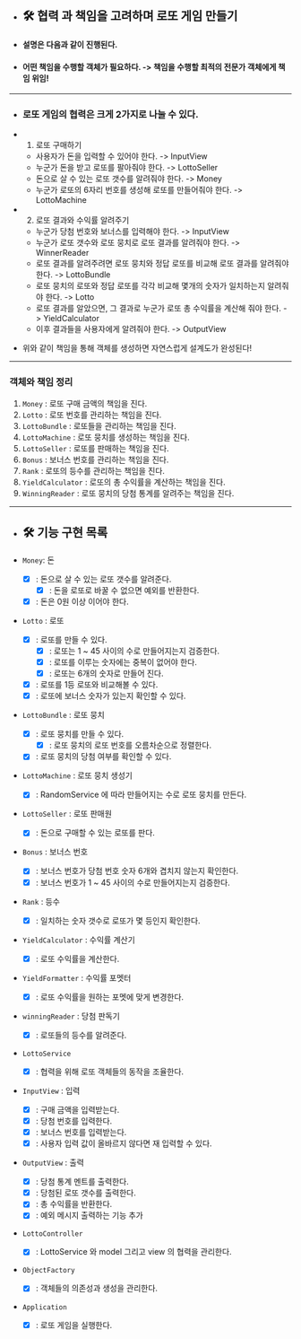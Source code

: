 * ## 🛠 협력 과 책임을 고려하며 로또 게임 만들기

* #### 설명은 다음과 같이 진행된다.
* #### 어떤 책임을 수행할 객체가 필요하다. -> 책임을 수행할 최적의 전문가 객체에게 책임 위임!
-------
* ### 로또 게임의 협력은 크게 2가지로 나눌 수 있다.
* 1. 로또 구매하기
  * 사용자가 돈을 입력할 수 있어야 한다. -> InputView
  * 누군가 돈을 받고 로또를 팔아줘야 한다. -> LottoSeller
  * 돈으로 살 수 있는 로또 갯수를 알려줘야 한다. -> Money
  * 누군가 로또의 6자리 번호를 생성해 로또를 만들어줘야 한다. -> LottoMachine
* 2. 로또 결과와 수익률 알려주기
  * 누군가 당첨 번호와 보너스를 입력해야 한다. -> InputView
  * 누군가 로또 갯수와 로또 뭉치로 로또 결과를 알려줘야 한다. -> WinnerReader
  * 로또 결과를 알려주려면 로또 뭉치와 정답 로또를 비교해 로또 결과를 알려줘야 한다. -> LottoBundle
  * 로또 뭉치의 로또와 정답 로또를 각각 비교해 몇개의 숫자가 일치하는지 알려줘야 한다. -> Lotto
  * 로또 결과를 알았으면, 그 결과로 누군가 로또 총 수익률을 계산해 줘야 한다. -> YieldCalculator
  * 이후 결과들을 사용자에게 알려줘야 한다. -> OutputView

* 위와 같이 책임을 통해 객체를 생성하면 자연스럽게 설계도가 완성된다!

-----------------------

### 객체와 책임 정리

1. `Money` : 로또 구매 금액의 책임을 진다.
2. `Lotto` : 로또 번호를 관리하는 책임을 진다. 
3. `LottoBundle` : 로또들을 관리하는 책임을 진다.
4. `LottoMachine` : 로또 뭉치를 생성하는 책임을 진다.
5. `LottoSeller` : 로또를 판매하는 책임을 진다.
6. `Bonus` : 보너스 번호를 관리하는 책임을 진다.
7. `Rank` : 로또의 등수를 관리하는 책임을 진다.
8. `YieldCalculator` : 로또의 총 수익률을 계산하는 책임을 진다.
9. `WinningReader` : 로또 뭉치의 당첨 통계를 알려주는 책임을 진다.

--------------

* ## 🛠 기능 구현 목록

* `Money`: 돈
    * [x] : 돈으로 살 수 있는 로또 갯수를 알려준다.
        * [x] : 돈을 로또로 바꿀 수 없으면 예외를 반환한다.
    * [x] : 돈은 0원 이상 이어야 한다.

* `Lotto` : 로또
    * [x] : 로또를 만들 수 있다.
        * [x] : 로또는 1 ~ 45 사이의 수로 만들어지는지 검증한다.
        * [x] : 로또를 이루는 숫자에는 중복이 없어야 한다.
        * [x] : 로또는 6개의 숫자로 만들어 진다. 
    * [x] : 로또를 1등 로또와 비교해볼 수 있다.
    * [x] : 로또에 보너스 숫자가 있는지 확인할 수 있다.

* `LottoBundle` : 로또 뭉치
    * [x] : 로또 뭉치를 만들 수 있다.
      * [x] : 로또 뭉치의 로또 번호를 오름차순으로 정렬한다.
    * [x] : 로또 뭉치의 당첨 여부를 확인할 수 있다.

* `LottoMachine` : 로또 뭉치 생성기
    * [x] : RandomService 에 따라 만들어지는 수로 로또 뭉치를 만든다.

* `LottoSeller` : 로또 판매원
    * [x] : 돈으로 구매할 수 있는 로또를 판다.

* `Bonus` : 보너스 번호
    * [x] : 보너스 번호가 당첨 번호 숫자 6개와 겹치지 않는지 확인한다.
    * [x] : 보너스 번호가 1 ~ 45 사이의 수로 만들어지는지 검증한다.

* `Rank` : 등수
    * [x] : 일치하는 숫자 갯수로 로또가 몇 등인지 확인한다.

* `YieldCalculator` : 수익률 계산기
    * [x] : 로또 수익률을 계산한다.

* `YieldFormatter` : 수익률 포멧터
    * [x] : 로또 수익률을 원하는 포멧에 맞게 변경한다. 

* `winningReader` : 당첨 판독기
    * [x] : 로또들의 등수를 알려준다.

* `LottoService`
    * [x] : 협력을 위해 로또 객체들의 동작을 조율한다.

* `InputView` : 입력
    * [x] : 구매 금액을 입력받는다.
    * [x] : 당첨 번호를 입력한다.
    * [x] : 보너스 번호를 입력받는다.
    * [x] : 사용자 입력 값이 올바르지 않다면 재 입력할 수 있다.

* `OutputView` : 출력
    * [x] : 당첨 통계 멘트를 출력한다.
    * [x] : 당첨된 로또 갯수를 출력한다.
    * [x] : 총 수익률을 반환한다.
    * [x] : 예외 메시지 출력하는 기능 추가

* `LottoController`
    * [x] : LottoService 와 model 그리고 view 의 협력을 관리한다.

* `ObjectFactory`
    * [x] : 객체들의 의존성과 생성을 관리한다.

* `Application`
    * [x] : 로또 게임을 실행한다. 